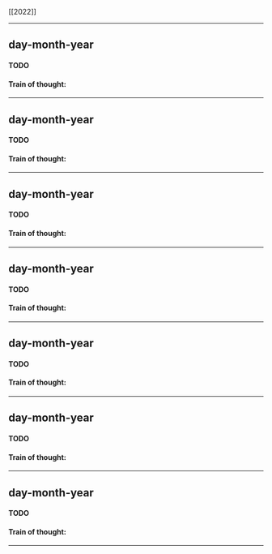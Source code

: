 [[2022]]

----
## day-month-year
#### TODO


#### Train of thought:

----
## day-month-year
#### TODO


#### Train of thought:

----
## day-month-year
#### TODO


#### Train of thought:

----
## day-month-year
#### TODO


#### Train of thought:

----
## day-month-year
#### TODO


#### Train of thought:

----
## day-month-year
#### TODO


#### Train of thought:

----
## day-month-year
#### TODO


#### Train of thought:

----
